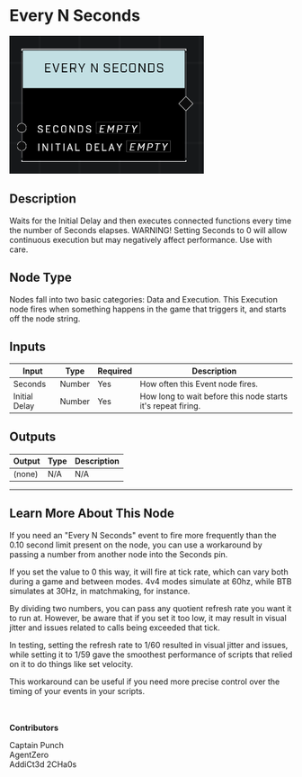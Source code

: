 # Every N Seconds
![](../../../.gitbook/assets/every-n-seconds.png)
## Description
Waits for the Initial Delay and then executes connected functions every time the number of Seconds elapses. WARNING! Setting Seconds to 0 will allow continuous execution but may negatively affect performance. Use with care.

## Node Type
Nodes fall into two basic categories: Data and Execution. This Execution node fires when something happens in the game that triggers it, and starts off the node string.

## Inputs
| Input | Type | Required | Description |
|------------------|------------------|----------|--------------------------------------------------------------|
| Seconds | Number | Yes | How often this Event node fires. |
| Initial Delay | Number | Yes | How long to wait before this node starts it's repeat firing. |

## Outputs
| Output | Type | Description |
|------------------|------------------|--------------------------------------------------------------|
| (none) | N/A  | N/A  |

---
## Learn More About This Node
If you need an "Every N Seconds" event to fire more frequently than the 0.10 second limit present on the node, you can use a workaround by passing a number from another node into the Seconds pin.

If you set the value to 0 this way, it will fire at tick rate, which can vary both during a game and between modes. 4v4 modes simulate at 60hz, while BTB simulates at 30Hz, in matchmaking, for instance.

By dividing two numbers, you can pass any quotient refresh rate you want it to run at. However, be aware that if you set it too low, it may result in visual jitter and issues related to calls being exceeded that tick.

In testing, setting the refresh rate to 1/60 resulted in visual jitter and issues, while setting it to 1/59 gave the smoothest performance of scripts that relied on it to do things like set velocity.

This workaround can be useful if you need more precise control over the timing of your events in your scripts.

\
\
**Contributors**

Captain Punch\
AgentZero\
AddiCt3d 2CHa0s
